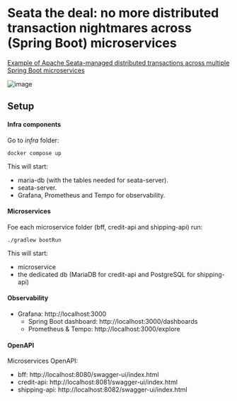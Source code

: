 
# Seata the deal: no more distributed transaction nightmares across (Spring Boot) microservices

[Example of Apache Seata-managed distributed transactions across multiple Spring Boot microservices](https://medium.com/@biagio.tozzi/seata-the-deal-no-more-distributed-transaction-nightmares-across-spring-boot-microservices-7155312032f5)

![image](https://github.com/user-attachments/assets/2ceffe93-ca6f-4288-80f7-1f4f693fe87b)

## Setup

#### Infra components
Go to *infra* folder:

    docker compose up

This will start:

- maria-db (with the tables needed for seata-server).
- seata-server.
- Grafana, Prometheus and Tempo for observability.

#### Microservices
Foe each microservice folder (bff, credit-api and shipping-api) run:

    ./gradlew bootRun

This will start:

- microservice
- the dedicated db (MariaDB for credit-api and PostgreSQL for shipping-api)

#### Observability
- Grafana: http://localhost:3000
  - Spring Boot dashboard: http://localhost:3000/dashboards
  - Prometheus & Tempo: http://localhost:3000/explore

#### OpenAPI
Microservices OpenAPI:
- bff: http://localhost:8080/swagger-ui/index.html
- credit-api: http://localhost:8081/swagger-ui/index.html
- shipping-api: http://localhost:8082/swagger-ui/index.html
